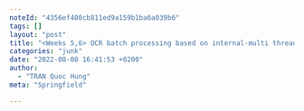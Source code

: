 ```yaml
---
noteId: "4356ef400cb811ed9a159b1ba6a039b6"
tags: []
layout: "post"
title: "<Weeks 5,6> OCR batch processing based on internal-multi threading"
categories: "junk"
date: "2022-08-08 16:41:53 +0200"
author:
  - "TRAN Quoc Hung"
meta: "Springfield"

---
```



